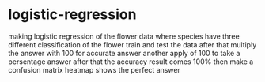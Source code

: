 # logistic-regression
making logistic regression of the flower data where species have three different classification of the flower
train and test the data 
after that multiply the answer with 100 for accurate answer
another apply of 100 to take a persentage answer
after that the accuracy result comes 100%
then make a confusion matrix
heatmap shows the perfect answer

